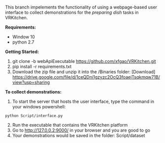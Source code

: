 This branch impelements the functionality of using a webpage-based user interface to collect demonstrations for the *preparing dish* tasks in VRKitchen.

**Requirements:**
- Window 10
- python 2.7

**Getting Started:**
1. git clone -b webApiExecutable https://github.com/xfgao/VRKitchen.git
2. pip install -r requirements.txt
3. Download the zip file and unzip it into the /Binaries folder:
[Download] https://drive.google.com/file/d/1ceQDni1gzyzc2OcQ3foaejTsqkmqw71B/view?usp=sharing


**To collect demonstrations:**
1. To start the server that hosts the user interface, type the command in your windows powershell: 
```
python Script/interface.py
```
2. Run the executable that contains the VRKitchen platform
3. Go to http://127.0.0.2:9000/ in your browser and you are good to go
4. Your demonstrations would be saved in the folder: Script/dataset
